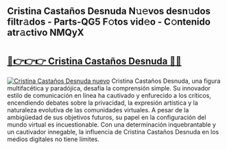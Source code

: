 ## Cristina Castaños Desnuda N𝚞𝚎vos desn𝚞dos filtr𝚊dos - Parts-QG5 F𝚘tos vid𝚎o - C𝚘ntenido atr𝚊ctivo NMQyX

# <h2><a href="http://mb485o.tromn.icu/?c=Cristina+Casta%c3%b1os+Desnuda">🔗👉👉👉 Cristina Castaños Desnuda 🔗🔗</a></h2>

[![Cristina Castaños Desnuda nuevo](https://i.imgur.com/pEAQMta.gif)](http://mb485o.tromn.icu/?c=Cristina+Casta%c3%b1os+Desnuda)
Cristina Castaños Desnuda, una figura multifacética y paradójica, desafía la comprensión simple. Su innovador estilo de comunicación en línea ha cautivado y enfurecido a los críticos, encendiendo debates sobre la privacidad, la expresión artística y la naturaleza evolutiva de las comunidades virtuales. A pesar de la ambigüedad de sus objetivos futuros, su papel en la configuración del mundo virtual es incuestionable. Con una determinación inquebrantable y un cautivador innegable, la influencia de Cristina Castaños Desnuda en los medios digitales no tiene límites.
